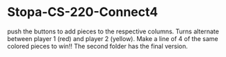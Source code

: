 # Stopa-CS-220-Connect4
push the buttons to add pieces to the respective columns.
Turns alternate between player 1 (red) and player 2 (yellow).
Make a line of 4 of the same colored pieces to win!!
The second folder has the final version.
